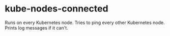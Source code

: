 # kube-nodes-connected

Runs on every Kubernetes node. Tries to ping every other Kubernetes node. Prints log messages if it can't.

